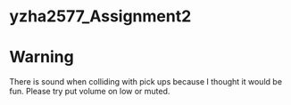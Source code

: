 # yzha2577_Assignment2

# Warning
There is sound when colliding with pick ups because I thought it would be fun. Please try put volume on low or muted.
